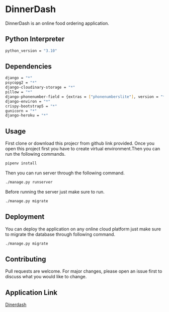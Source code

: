# DinnerDash

DinnerDash is an online food ordering application.

## Python Interpreter
```bash
python_version = "3.10"
```
## Dependencies
```bash
django = "*"
psycopg2 = "*"
django-cloudinary-storage = "*"
pillow = "*"
django-phonenumber-field = {extras = ["phonenumberslite"], version = "*"}
django-environ = "*"
crispy-bootstrap5 = "*"
gunicorn = "*"
django-heroku = "*"
```

## Usage
First clone or download this projecr from github link provided.
Once you open this project first you have to create virtual environment.Then you can run the following commands.
```bash
pipenv install
```
Then you can run server through the following command.
```bash
./manage.py runserver
```

Before running the server just make sure to run.
```bash
./manage.py migrate
```


## Deployment

You can deploy the application on any online cloud platform just make sure to migrate the database through following command.
```bash
./manage.py migrate
```

## Contributing

Pull requests are welcome. For major changes, please open an issue first
to discuss what you would like to change.

## Application Link

[Dinerdash](https://dinerdash91.herokuapp.com/)
